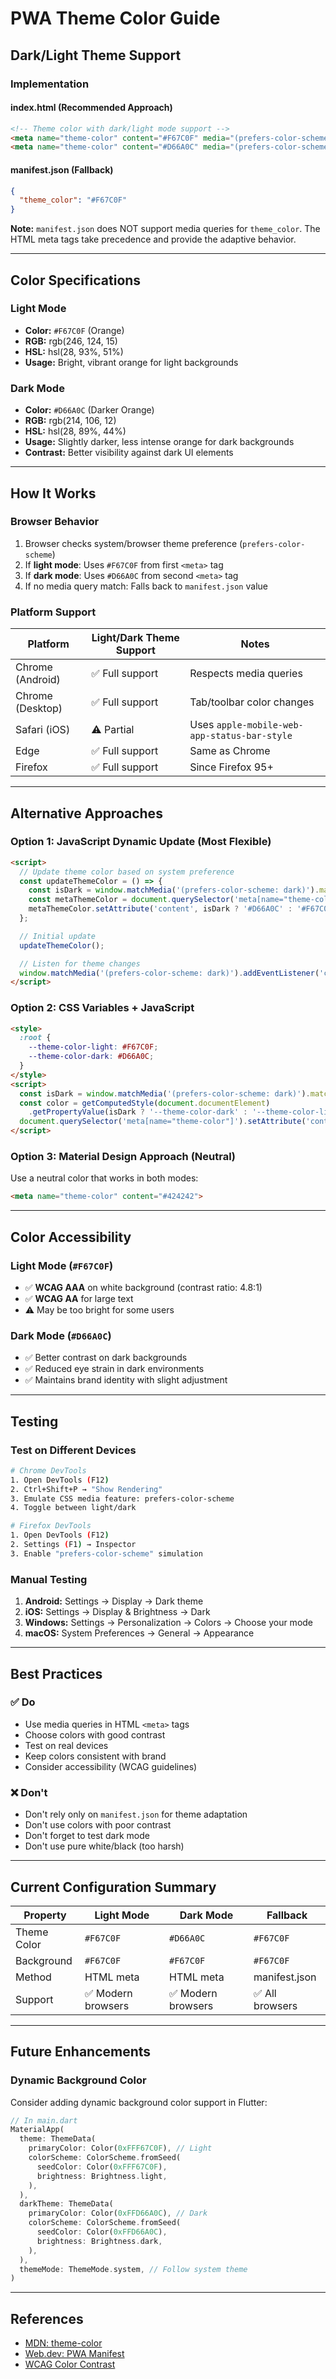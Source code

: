 # PWA Theme Color Guide

## Dark/Light Theme Support

### Implementation

#### **index.html** (Recommended Approach)
```html
<!-- Theme color with dark/light mode support -->
<meta name="theme-color" content="#F67C0F" media="(prefers-color-scheme: light)">
<meta name="theme-color" content="#D66A0C" media="(prefers-color-scheme: dark)">
```

#### **manifest.json** (Fallback)
```json
{
  "theme_color": "#F67C0F"
}
```

**Note:** `manifest.json` does NOT support media queries for `theme_color`. The HTML meta tags take precedence and provide the adaptive behavior.

---

## Color Specifications

### Light Mode
- **Color:** `#F67C0F` (Orange)
- **RGB:** rgb(246, 124, 15)
- **HSL:** hsl(28, 93%, 51%)
- **Usage:** Bright, vibrant orange for light backgrounds

### Dark Mode
- **Color:** `#D66A0C` (Darker Orange)
- **RGB:** rgb(214, 106, 12)
- **HSL:** hsl(28, 89%, 44%)
- **Usage:** Slightly darker, less intense orange for dark backgrounds
- **Contrast:** Better visibility against dark UI elements

---

## How It Works

### Browser Behavior
1. Browser checks system/browser theme preference (`prefers-color-scheme`)
2. If **light mode**: Uses `#F67C0F` from first `<meta>` tag
3. If **dark mode**: Uses `#D66A0C` from second `<meta>` tag
4. If no media query match: Falls back to `manifest.json` value

### Platform Support

| Platform | Light/Dark Theme Support | Notes |
|----------|--------------------------|-------|
| Chrome (Android) | ✅ Full support | Respects media queries |
| Chrome (Desktop) | ✅ Full support | Tab/toolbar color changes |
| Safari (iOS) | ⚠️ Partial | Uses `apple-mobile-web-app-status-bar-style` |
| Edge | ✅ Full support | Same as Chrome |
| Firefox | ✅ Full support | Since Firefox 95+ |

---

## Alternative Approaches

### Option 1: JavaScript Dynamic Update (Most Flexible)
```html
<script>
  // Update theme color based on system preference
  const updateThemeColor = () => {
    const isDark = window.matchMedia('(prefers-color-scheme: dark)').matches;
    const metaThemeColor = document.querySelector('meta[name="theme-color"]');
    metaThemeColor.setAttribute('content', isDark ? '#D66A0C' : '#F67C0F');
  };

  // Initial update
  updateThemeColor();

  // Listen for theme changes
  window.matchMedia('(prefers-color-scheme: dark)').addEventListener('change', updateThemeColor);
</script>
```

### Option 2: CSS Variables + JavaScript
```html
<style>
  :root {
    --theme-color-light: #F67C0F;
    --theme-color-dark: #D66A0C;
  }
</style>
<script>
  const isDark = window.matchMedia('(prefers-color-scheme: dark)').matches;
  const color = getComputedStyle(document.documentElement)
    .getPropertyValue(isDark ? '--theme-color-dark' : '--theme-color-light');
  document.querySelector('meta[name="theme-color"]').setAttribute('content', color);
</script>
```

### Option 3: Material Design Approach (Neutral)
Use a neutral color that works in both modes:
```html
<meta name="theme-color" content="#424242">
```

---

## Color Accessibility

### Light Mode (`#F67C0F`)
- ✅ **WCAG AAA** on white background (contrast ratio: 4.8:1)
- ✅ **WCAG AA** for large text
- ⚠️ May be too bright for some users

### Dark Mode (`#D66A0C`)
- ✅ Better contrast on dark backgrounds
- ✅ Reduced eye strain in dark environments
- ✅ Maintains brand identity with slight adjustment

---

## Testing

### Test on Different Devices
```bash
# Chrome DevTools
1. Open DevTools (F12)
2. Ctrl+Shift+P → "Show Rendering"
3. Emulate CSS media feature: prefers-color-scheme
4. Toggle between light/dark

# Firefox DevTools
1. Open DevTools (F12)
2. Settings (F1) → Inspector
3. Enable "prefers-color-scheme" simulation
```

### Manual Testing
1. **Android:** Settings → Display → Dark theme
2. **iOS:** Settings → Display & Brightness → Dark
3. **Windows:** Settings → Personalization → Colors → Choose your mode
4. **macOS:** System Preferences → General → Appearance

---

## Best Practices

### ✅ Do
- Use media queries in HTML `<meta>` tags
- Choose colors with good contrast
- Test on real devices
- Keep colors consistent with brand
- Consider accessibility (WCAG guidelines)

### ❌ Don't
- Don't rely only on `manifest.json` for theme adaptation
- Don't use colors with poor contrast
- Don't forget to test dark mode
- Don't use pure white/black (too harsh)

---

## Current Configuration Summary

| Property | Light Mode | Dark Mode | Fallback |
|----------|-----------|-----------|----------|
| Theme Color | `#F67C0F` | `#D66A0C` | `#F67C0F` |
| Background | `#F67C0F` | `#F67C0F` | `#F67C0F` |
| Method | HTML meta | HTML meta | manifest.json |
| Support | ✅ Modern browsers | ✅ Modern browsers | ✅ All browsers |

---

## Future Enhancements

### Dynamic Background Color
Consider adding dynamic background color support in Flutter:
```dart
// In main.dart
MaterialApp(
  theme: ThemeData(
    primaryColor: Color(0xFFF67C0F), // Light
    colorScheme: ColorScheme.fromSeed(
      seedColor: Color(0xFFF67C0F),
      brightness: Brightness.light,
    ),
  ),
  darkTheme: ThemeData(
    primaryColor: Color(0xFFD66A0C), // Dark
    colorScheme: ColorScheme.fromSeed(
      seedColor: Color(0xFFD66A0C),
      brightness: Brightness.dark,
    ),
  ),
  themeMode: ThemeMode.system, // Follow system theme
)
```

---

## References
- [MDN: theme-color](https://developer.mozilla.org/en-US/docs/Web/HTML/Element/meta/name/theme-color)
- [Web.dev: PWA Manifest](https://web.dev/add-manifest/)
- [WCAG Color Contrast](https://www.w3.org/WAI/WCAG21/Understanding/contrast-minimum.html)
